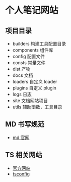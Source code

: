 # 个人笔记网站

## 项目目录

- builders 构建工具配置目录
- components 组件库
- config 配置文件
- consts 常量文件
- dist 产物
- docs 文档
- loaders 自定义 loader
- plugins 自定义 plugin
- logs 日志
- site 文档网站项目
- utils 辅助函数，工具目录

## MD 书写规范

- [md 官网](https://markdown.com.cn/intro.html)

## TS 相关网站

- [官方网站](https://www.typescriptlang.org/docs/handbook/tsconfig-json.html)
- [tsconfig](https://www.typescriptlang.org/tsconfig)
